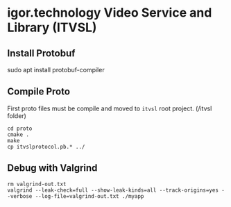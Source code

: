 # igor.technology Video Service and Library (ITVSL)

## Install Protobuf

sudo apt install protobuf-compiler

## Compile Proto

First proto files must be compile and moved to `itvsl` root project. (/itvsl folder)

```
cd proto
cmake .
make
cp itvslprotocol.pb.* ../
```

## Debug with Valgrind

```
rm valgrind-out.txt
valgrind --leak-check=full --show-leak-kinds=all --track-origins=yes --verbose --log-file=valgrind-out.txt ./myapp
```
